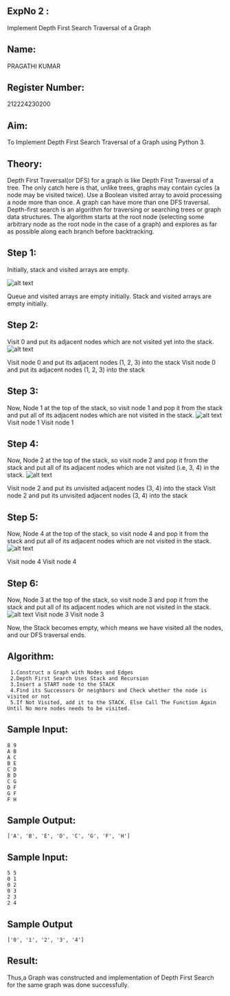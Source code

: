 ## ExpNo 2 : 
Implement Depth First Search Traversal of a Graph 
## Name:
PRAGATHI KUMAR 
## Register Number:
212224230200     
## Aim:
To Implement Depth First Search Traversal of a Graph using Python 3.
## Theory:
Depth First Traversal(or DFS) for a graph is like Depth First Traversal of a tree. The only catch here is that, unlike trees, graphs may contain cycles (a node may be visited twice). Use a Boolean visited array to avoid processing a node more than once. A graph can have more than one DFS traversal. 
Depth-first search is an algorithm for traversing or searching trees or graph data structures. The algorithm starts at the root node (selecting some arbitrary node as the root node in the case of a graph) and explores as far as possible along each branch before backtracking.
## Step 1: 
Initially, stack and visited arrays are empty.

 ![alt text](<Screenshot 2025-04-30 133710.png>)


Queue and visited arrays are empty initially.
Stack and visited arrays are empty initially.
## Step 2:
 Visit 0 and put its adjacent nodes which are not visited yet into the stack.
![alt text](image.png)

 Visit node 0 and put its adjacent nodes (1, 2, 3) into the stack
 Visit node 0 and put its adjacent nodes (1, 2, 3) into the stack

## Step 3:
 Now, Node 1 at the top of the stack, so visit node 1 and pop it from the stack and put all of its adjacent nodes which are not visited in the stack.
 ![alt text](image-1.png)
Visit node 1
 Visit node 1

## Step 4:
 Now, Node 2 at the top of the stack, so visit node 2 and pop it from the stack and put all of its adjacent nodes which are not visited (i.e, 3, 4) in the stack.
 ![alt text](image-2.png)

 Visit node 2 and put its unvisited adjacent nodes (3, 4) into the stack
 Visit node 2 and put its unvisited adjacent nodes (3, 4) into the stack

## Step 5:
 Now, Node 4 at the top of the stack, so visit node 4 and pop it from the stack and put all of its adjacent nodes which are not visited in the stack.
 ![alt text](image-3.png)

 Visit node 4
 Visit node 4

## Step 6:
 Now, Node 3 at the top of the stack, so visit node 3 and pop it from the stack and put all of its adjacent nodes which are not visited in the stack.
 ![alt text](image-4.png)
Visit node 3
Visit node 3

Now, the Stack becomes empty, which means we have visited all the nodes, and our DFS traversal ends.

## Algorithm:
```
 1.Construct a Graph with Nodes and Edges
 2.Depth First Search Uses Stack and Recursion
 3.Insert a START node to the STACK
 4.Find its Successors Or neighbors and Check whether the node is visited or not
 5.If Not Visited, add it to the STACK. Else Call The Function Again Until No more nodes needs to be visited.
```

## Sample Input:
```
8 9 
A B 
A C 
B E 
C D 
B D 
C G 
D F 
G F 
F H 
```
## Sample Output:
```
['A', 'B', 'E', 'D', 'C', 'G', 'F', 'H']
```


## Sample Input:
```
5 5 
0 1 
0 2 
0 3 
2 3 
2 4 
```

## Sample Output
```
['0', '1', '2', '3', '4']
```
## Result:
Thus,a Graph was constructed and implementation of Depth First Search for the same graph was done successfully.

